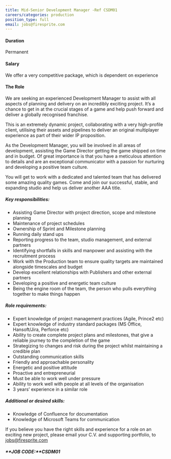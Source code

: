 ```yaml
---
title: Mid-Senior Development Manager -Ref CSDM01
careers/categories: production
position_type: full
email: jobs@firesprite.com
---
```

#### Duration

Permanent

#### Salary

We offer a very competitive package, which is dependent on experience

#### The Role

We are seeking an experienced Development Manager to assist with all aspects of planning and delivery on an incredibly exciting project. It’s a chance to get in at the crucial stages of a game and help push forward and deliver a globally recognised franchise.

This is an extremely dynamic project, collaborating with a very high-profile client, utilising their assets and pipelines to deliver an original multiplayer experience as part of their wider IP proposition.

As the Development Manager, you will be involved in all areas of development, assisting the Game Director getting the game shipped on time and in budget. Of great importance is that you have a meticulous attention to details and are an exceptional communicator with a passion for nurturing and developing a positive team culture.

You will get to work with a dedicated and talented team that has delivered some amazing quality games. Come and join our successful, stable, and expanding studio and help us deliver another AAA title.

##### **Key responsibilities:**

* Assisting Game Director with project direction, scope and milestone planning
* Maintenance of project schedules
* Ownership of Sprint and Milestone planning
* Running daily stand ups
* Reporting progress to the team, studio management, and external partners
* Identifying shortfalls in skills and manpower and assisting with the recruitment process
* Work with the Production team to ensure quality targets are maintained alongside timescales and budget
* Develop excellent relationships with Publishers and other external partners
* Developing a positive and energetic team culture
* Being the engine room of the team, the person who pulls everything together to make things happen

##### **Role requirements:**

* Expert knowledge of project management practices (Agile, Prince2 etc)
* Expert knowledge of industry standard packages (MS Office, Hansoft/Jira, Perforce etc)
* Ability to create complete project plans and milestones, that give a reliable journey to the completion of the game
* Strategizing to changes and risk during the project whilst maintaining a credible plan
* Outstanding communication skills
* Friendly and approachable personality
* Energetic and positive attitude
* Proactive and entrepreneurial
* Must be able to work well under pressure
* Ability to work well with people at all levels of the organisation
* 3 years’ experience in a similar role

##### **Additional or desired skills:**

* Knowledge of Confluence for documentation
* Knowledge of Microsoft Teams for communication

If you believe you have the right skills and experience for a role on an exciting new project, please email your C.V. and supporting portfolio, to [jobs@firesprite.com](mailto:jobs@firesprite.com)

##### **JOB CODE:**CSDM01

